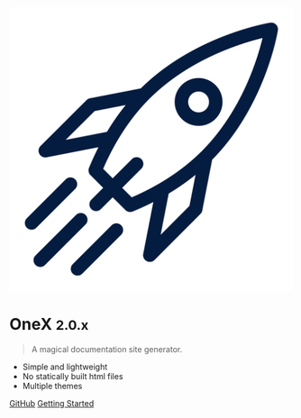 ![logo](_media/icon.svg)

# OneX <small>2.0.x</small>

> A magical documentation site generator.

- Simple and lightweight
- No statically built html files
- Multiple themes

[GitHub](https://github.com/zhangchaoxu/onex-boot/)
[Getting Started](#readme)
